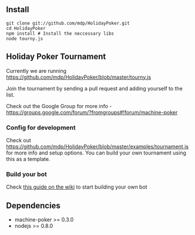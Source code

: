 ## Install

    git clone git://github.com/mdp/HolidayPoker.git
    cd HolidayPoker
    npm install # Install the neccessary libs
    node tourny.js

## Holiday Poker Tournament

Currently we are running https://github.com/mdp/HolidayPoker/blob/master/tourny.js

Join the tournament by sending a pull request and adding yourself to the list.

Check out the Google Group for more info - https://groups.google.com/forum/?fromgroups#!forum/machine-poker

### Config for development

Check out https://github.com/mdp/HolidayPoker/blob/master/examples/tournament.js for more info
and setup options. You can build your own tournament using this as a template.

### Build your bot

Check [this guide on the wiki](https://github.com/mdp/MachinePoker/wiki) to start building your own bot

## Dependencies

- machine-poker >= 0.3.0
- nodejs >= 0.8.0

